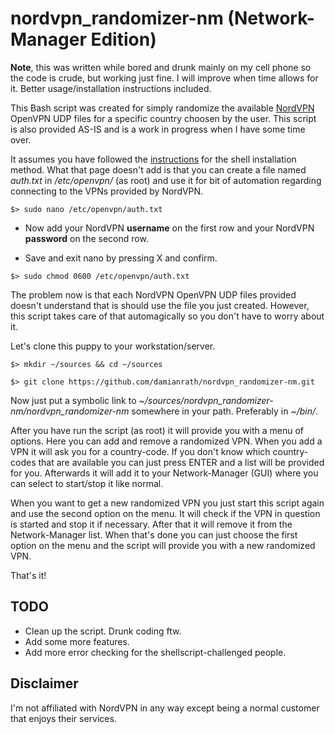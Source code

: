 # nordvpn_randomizer-nm  (Network-Manager Edition)

**Note**, this was written while bored and drunk mainly on my cell phone so the code is crude, but working just fine. I will improve when time allows for it. Better usage/installation instructions included.

This Bash script was created for simply randomize the available [NordVPN](https://nordvpn.com/) OpenVPN UDP files for a specific country choosen by the user. This script is also provided AS-IS and is a work in progress when I have some time over.

It assumes you have followed the [instructions](https://nordvpn.com/tutorials/linux/openvpn/) for the shell installation method. What that page doesn't add is that you can create a file named *auth.txt*  in */etc/openvpn/* (as root) and use it for bit of automation regarding connecting to the VPNs provided by NordVPN.

```
$> sudo nano /etc/openvpn/auth.txt
```

- Now add your NordVPN **username** on the first row and your NordVPN **password** on the second row.

- Save and exit nano by pressing X and confirm.

```
$> sudo chmod 0600 /etc/openvpn/auth.txt
```

The problem now is that each NordVPN OpenVPN UDP files provided doesn't understand that is should use the file you just created. However, this script takes care of that automagically so you don't have to worry about it.


Let's clone this puppy to your workstation/server.

```
$> mkdir ~/sources && cd ~/sources

$> git clone https://github.com/damianrath/nordvpn_randomizer-nm.git
```

Now just put a symbolic link to *~/sources/nordvpn_randomizer-nm/nordvpn_randomizer-nm* somewhere in your path. Preferably in *~/bin/*.


After you have run the script (as root) it will provide you with a menu of options. Here you can add and remove a randomized VPN. When you add a VPN it will ask you for a country-code. If you don't know which country-codes that are available you can just press ENTER and a list will be provided for you. Afterwards it will add it to your Network-Manager (GUI) where you can select to start/stop it like normal.

When you want to get a new randomized VPN you just start this script again and use the second option on the menu. It will check if the VPN in question is started and stop it if necessary. After that it will remove it from the Network-Manager list. When that's done you can just choose the first option on the menu and the script will provide you with a new randomized VPN.

That's it!



## TODO

- Clean up the script. Drunk coding ftw.
- Add some more features.
- Add more error checking for the shellscript-challenged people.



## Disclaimer

I'm not affiliated with NordVPN in any way except being a normal customer that enjoys their services.
